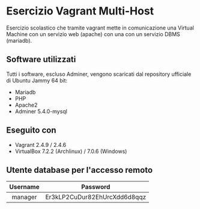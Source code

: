 # Esercizio Vagrant Multi-Host

Esercizio scolastico che tramite vagrant mette in comunicazione una Virtual Machine con un servizio web (apache) con una con un servizio DBMS (mariadb).

## Software utilizzati
Tutti i software, escluso Adminer, vengono scaricati dal repository ufficiale di Ubuntu Jammy 64 bit:

- Mariadb
- PHP
- Apache2
- Adminer 5.4.0-mysql

## Eseguito con

- Vagrant 2.4.9 / 2.4.6
- VirtualBox 7.2.2 (Archlinux) / 7.0.6 (Windows)

## Utente database per l'accesso remoto

| Username | Password |
| :-:      |   :-:    |
| manager  | Er3kLP2CuDur82EhUrcXdd6d8qqz |